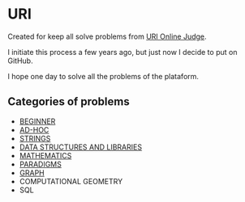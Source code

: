 # URI
Created for keep all solve problems from [URI Online Judge](https://www.beecrowd.com.br/judge/pt/login?origem=1).

I initiate this process a few years ago, but just now I decide to put on GitHub.

I hope one day to solve all the problems of the plataform.

## Categories of problems
* [BEGINNER](https://github.com/fysabelah/URI/tree/master/BEGINNER)
* [AD-HOC](https://github.com/fysabelah/URI/tree/master/AD-HOC)
* [STRINGS](https://github.com/fysabelah/URI/tree/master/STRINGS)
* [DATA STRUCTURES AND LIBRARIES](https://github.com/fysabelah/URI/tree/master/DATA%20STRUCTURES%20AND%20LIBRARIES)
* [MATHEMATICS](https://github.com/fysabelah/URI/tree/master/MATHEMATICS)
* [PARADIGMS](https://github.com/fysabelah/URI/tree/master/PARADIGMS)
* [GRAPH](https://github.com/fysabelah/URI/tree/master/GRAPH)
* COMPUTATIONAL GEOMETRY
* SQL

